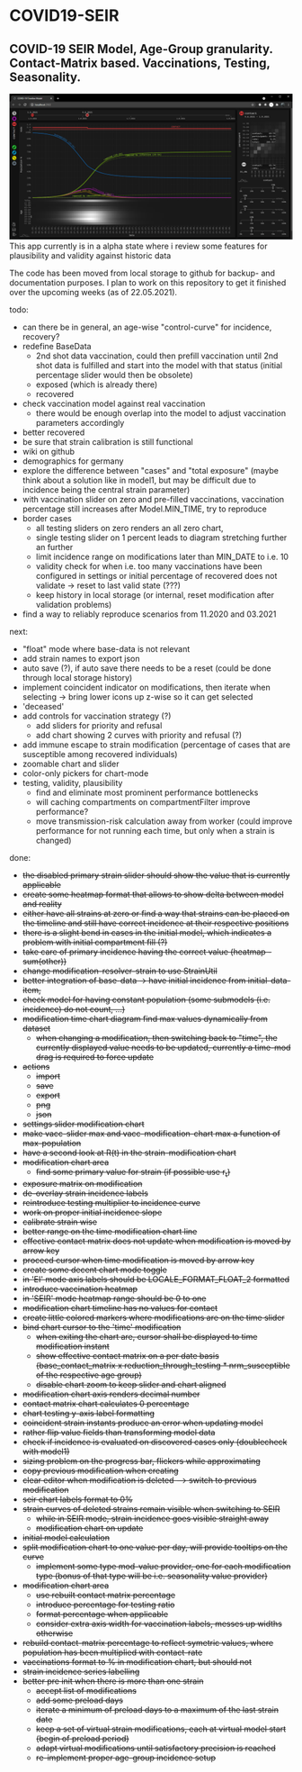 # COVID19-SEIR
## COVID-19 SEIR Model, Age-Group granularity. Contact-Matrix based. Vaccinations, Testing, Seasonality.
![alt text](https://github.com/the-butcher/COVID19-SEIR/blob/master/src/main/webapp/assets/screenshot01.png?raw=true)
This app currently is in a alpha state where i review some features for plausibility and validity against historic data

The code has been moved from local storage to github for backup- and documentation purposes. I plan to work on this repository to get it finished over the upcoming weeks (as of 22.05.2021).

todo:
* can there be in general, an age-wise "control-curve" for incidence, recovery?
* redefine BaseData
  * 2nd shot data vaccination, could then prefill vaccination until 2nd shot data is fulfilled and start into the model with that status (initial percentage slider would then be obsolete)
  * exposed (which is already there)
  * recovered
* check vaccination model against real vaccination
  * there would be enough overlap into the model to adjust vaccination parameters accordingly
* better recovered
* be sure that strain calibration is still functional
* wiki on github
* demographics for germany
* explore the difference between "cases" and "total exposure" (maybe think about a solution like in model1, but may be difficult due to incidence being the central strain parameter)
* with vaccination slider on zero and pre-filled vaccinations, vaccination percentage still increases after Model.MIN_TIME, try to reproduce
* border cases
  * all testing sliders on zero renders an all zero chart,
  * single testing slider on 1 percent leads to diagram stretching further an further
  * limit incidence range on modifications later than MIN_DATE to i.e. 10
  * validity check for when i.e. too many vaccinations have been configured in settings or initial percentage of recovered does not validate → reset to last valid state (???)
  * keep history in local storage (or internal, reset modification after validation problems)
* find a way to reliably reproduce scenarios from 11.2020 and 03.2021


next:
* "float" mode where base-data is not relevant
* add strain names to export json
* auto save (?), if auto save there needs to be a reset (could be done through local storage history)
* implement coincident indicator on modifications, then iterate when selecting -> bring lower icons up z-wise so it can get selected
* 'deceased'
* add controls for vaccination strategy (?)
  * add sliders for priority and refusal
  * add chart showing 2 curves with priority and refusal (?)
* add immune escape to strain modification (percentage of cases that are susceptible among recovered individuals)
* zoomable chart and slider
* color-only pickers for chart-mode
* testing, validity, plausibility
  * find and eliminate most prominent performance bottlenecks
  * will caching compartments on compartmentFilter improve performance?
  * move transmission-risk calculation away from worker (could improve performance for not running each time, but only when a strain is changed)

done:
* ~~the disabled primary strain slider should show the value that is currently applicable~~
* ~~create some heatmap format that allows to show delta between model and reality~~
* ~~either have all strains at zero or find a way that strains can be placed on the timeline and still have correct incidence at their respective positions~~
* ~~there is a slight bend in cases in the initial model, which indicates a problem with initial compartment fill (?)~~
* ~~take care of primary incidence having the correct value (heatmap - sum(other))~~
* ~~change modification-resolver-strain to use StrainUtil~~
* ~~better integration of base-data -> have initial incidence from initial-data-item,~~
* ~~check model for having constant population (some submodels (i.e. incidence) do not count, ...)~~
* ~~modification time chart diagram find max values dynamically from dataset~~
  * ~~when changing a modification, then switching back to "time", the currently displayed value needs to be updated, currently a time-mod drag is required to force update~~
* ~~actions~~
  * ~~import~~
  * ~~save~~
  * ~~export~~
  * ~~png~~
  * ~~json~~
* ~~settings slider modification chart~~
* ~~make vacc-slider max and vacc-modification-chart max a function of max-population~~
* ~~have a second look at R(t) in the strain-modification chart~~
* ~~modification chart area~~
  * ~~find some primary value for strain (if possible use r<sub>t</sub>)~~
* ~~exposure matrix on modification~~
* ~~de-overlay strain incidence labels~~
* ~~reintroduce testing multiplier to incidence curve~~
* ~~work on proper initial incidence slope~~
* ~~calibrate strain wise~~
* ~~better range on the time modification chart line~~
* ~~effective contact matrix does not update when modification is moved by arrow key~~
* ~~proceed cursor when time modification is moved by arrow key~~
* ~~create some decent chart mode toggle~~
* ~~in 'EI' mode axis labels should be LOCALE_FORMAT_FLOAT_2 formatted~~
* ~~introduce vaccination heatmap~~
* ~~in 'SEIR' mode heatmap range should be 0 to one~~
* ~~modification chart timeline has no values for contact~~
* ~~create little colored markers where modifications are on the time slider~~
* ~~bind chart cursor to the 'time' modification~~
  * ~~when exiting the chart are, cursor shall be displayed to time modification instant~~
  * ~~show effective contact matrix on a per date basis (base_contact_matrix x reduction_through_testing * nrm_susceptible of the respective age group)~~
  * ~~disable chart zoom to keep slider and chart aligned~~
* ~~modification chart axis renders decimal number~~
* ~~contact matrix chart calculates 0 percentage~~
* ~~chart testing y-axis label formatting~~
* ~~coincident strain instants produce an error when updating model~~
* ~~rather flip value fields than transforming model data~~
* ~~check if incidence is evaluated on discovered cases only (doublecheck with model1)~~
* ~~sizing problem on the progress bar, flickers while approximating~~
* ~~copy previous modification when creating~~
* ~~clear editor when modification is deleted --> switch to previous modification~~
* ~~seir chart labels format to 0%~~
* ~~strain curves of deleted strains remain visible when switching to SEIR~~
  * ~~while in SEIR mode, strain incidence goes visible straight away~~
  * ~~modification chart on update~~
* ~~initial model calculation~~
* ~~split modification chart to one value per day, will provide tooltips on the curve~~
  * ~~implement some type mod-value provider, one for each modification type (bonus of that type will be i.e. seasonality value provider)~~
* ~~modification chart area~~
  * ~~use rebuilt contact matrix percentage~~
  * ~~introduce percentage for testing ratio~~
  * ~~format percentage when applicable~~
  * ~~consider extra axis width for vaccination labels, messes up widths otherwise~~
* ~~rebuild contact-matrix percentage to reflect symetric values, where population has been multiplied with contact-rate~~
* ~~vaccinations format to % in modification chart, but should not~~
* ~~strain incidence series labelling~~
* ~~better pre init when there is more than one strain~~
  * ~~accept list of modifications~~
  * ~~add some preload days~~
  * ~~iterate a minimum of preload days to a maximum of the last strain date~~
  * ~~keep a set of virtual strain modifications, each at virtual model start (begin of preload period)~~
  * ~~adapt virtual modifications until satisfactory precision is reached~~
  * ~~re-implement proper age-group incidence setup~~